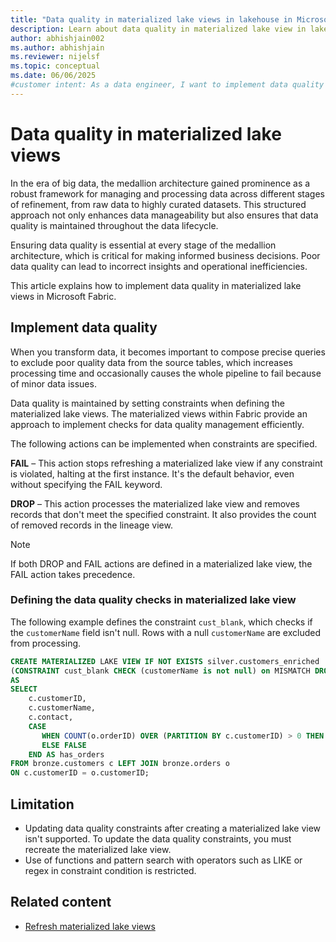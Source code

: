```yaml
---
title: "Data quality in materialized lake views in lakehouse in Microsoft Fabric"
description: Learn about data quality in materialized lake view in lakehouse in Microsoft Fabric
author: abhishjain002 
ms.author: abhishjain
ms.reviewer: nijelsf
ms.topic: conceptual
ms.date: 06/06/2025
#customer intent: As a data engineer, I want to implement data quality in materialized lake views in lakehouse so that I can ensure the integrity and reliability of my data.
---
```


# Data quality in materialized lake views

In the era of big data, the medallion architecture gained prominence as a robust framework for managing and processing data across different stages of refinement, from raw data to highly curated datasets. This structured approach not only enhances data manageability but also ensures that data quality is maintained throughout the data lifecycle.

Ensuring data quality is essential at every stage of the medallion architecture, which is critical for making informed business decisions. Poor data quality can lead to incorrect insights and operational inefficiencies.

This article explains how to implement data quality in materialized lake views in Microsoft Fabric.

## Implement data quality

When you transform data, it becomes important to compose precise queries to exclude poor quality data from the source tables, which increases processing time and occasionally causes the whole pipeline to fail because of minor data issues.

Data quality is maintained by setting constraints when defining the materialized lake views. The materialized views within Fabric provide an approach to implement checks for data quality management efficiently.

The following actions can be implemented when constraints are specified.

**FAIL** – This action stops refreshing a materialized lake view if any constraint is violated, halting at the first instance. It's the default behavior, even without specifying the FAIL keyword.

**DROP** – This action processes the materialized lake view and removes records that don't meet the specified constraint. It also provides the count of removed records in the lineage view.

> [!NOTE]
> If both DROP and FAIL actions are defined in a materialized lake view, the FAIL action takes precedence.

### Defining the data quality checks in materialized lake view

The following example defines the constraint `cust_blank`, which checks if the `customerName` field isn't null. Rows with a null `customerName` are excluded from processing.

```SQL
CREATE MATERIALIZED LAKE VIEW IF NOT EXISTS silver.customers_enriched  
(CONSTRAINT cust_blank CHECK (customerName is not null) on MISMATCH DROP)
AS
SELECT
    c.customerID,
    c.customerName,
    c.contact, 
    CASE  
       WHEN COUNT(o.orderID) OVER (PARTITION BY c.customerID) > 0 THEN TRUE  
       ELSE FALSE  
    END AS has_orders 
FROM bronze.customers c LEFT JOIN bronze.orders o 
ON c.customerID = o.customerID; 
```

## Limitation

* Updating data quality constraints after creating a materialized lake view isn't supported. To update the data quality constraints, you must recreate the materialized lake view.
* Use of functions and pattern search with operators such as LIKE or regex in constraint condition is restricted.

## Related content

* [Refresh materialized lake views](./refresh-materialized-lake-view.md)
